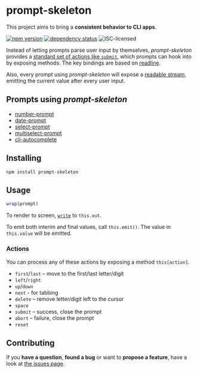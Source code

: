 # prompt-skeleton

This project aims to bring a **consistent behavior to CLI apps**.

[![npm version](https://img.shields.io/npm/v/prompt-skeleton.svg)](https://www.npmjs.com/package/prompt-skeleton)
[![dependency status](https://img.shields.io/david/derhuerst/prompt-skeleton.svg)](https://david-dm.org/derhuerst/prompt-skeleton#info=dependencies)
![ISC-licensed](https://img.shields.io/github/license/derhuerst/prompt-skeleton.svg)

Instead of letting prompts parse user input by themselves, *prompt-skeleton* provides a [standard set of actions like `submit`](#actions), which prompts can hook into by exposing methods. The key bindings are based on [readline](https://de.wikipedia.org/wiki/GNU_readline).

Also, every prompt using *prompt-skeleton* will expose a [readable stream](http://jannis-mbp.local:57444/Dash/hjthuzjx/nodejs/api/stream.html#stream_class_stream_readable), emitting the current value after every user input.


## Prompts using *prompt-skeleton*

- [number-prompt](https://github.com/derhuerst/number-prompt)
- [date-prompt](https://github.com/derhuerst/date-prompt)
- [select-prompt](https://github.com/derhuerst/select-prompt)
- [multiselect-prompt](https://github.com/derhuerst/multiselect-prompt)
- [cli-autocomplete](https://github.com/derhuerst/cli-autocomplete)


## Installing

```
npm install prompt-skeleton
```


## Usage

```js
wrap(prompt)
```

To render to screen, [`write`](https://nodejs.org/Dash/hjthuzjx/nodejs/api/stream.html#stream_writable_write_chunk_encoding_callback) to `this.out`.

To emit both interim and final values, call `this.emit()`. The value in `this.value` will be emitted.

### Actions

You can process any of these actions by exposing a method `this[action]`.

- `first`/`last` – move to the first/last letter/digit
- `left`/`right`
- `up`/`down`
- `next` - for tabbing
- `delete` – remove letter/digit left to the cursor
- `space`
- `submit` – success, close the prompt
- `abort` – failure, close the prompt
- `reset`


## Contributing

If you **have a question**, **found a bug** or want to **propose a feature**, have a look at [the issues page](https://github.com/derhuerst/prompt-skeleton/issues).
